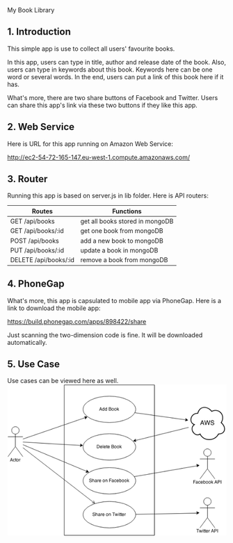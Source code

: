 My Book Library

## 1. Introduction

This simple app is use to collect all users' favourite books. 

In this app, users can type in title, author and release date of the book. Also, users can type in keywords about this book. Keywords here can be one word or several words. In the end, users can put a link of this book here if it has.

What's more, there are two share buttons of Facebook and Twitter. Users can share this app's link via these two buttons if they like this app.

## 2. Web Service

Here is URL for this app running on Amazon Web Service:

http://ec2-54-72-165-147.eu-west-1.compute.amazonaws.com/


## 3. Router

Running this app is based on server.js in lib folder. Here is API routers:

Routes 			|	Functions
----------------------- |  ---------------------------------
GET  	/api/books	|	get all books stored in mongoDB
GET  	/api/books/:id	|	get one book from mongoDB
POST	/api/books	|	add a new book to mongoDB
PUT  	/api/books/:id	|	update a book in mongoDB
DELETE	/api/books/:id	|	remove a book from mongoDB

## 4. PhoneGap

What's more, this app is capsulated to mobile app via PhoneGap. Here is a link to download the mobile app:

https://build.phonegap.com/apps/898422/share

Just scanning the two-dimension code is fine. It will be downloaded automatically.

## 5. Use Case

Use cases can be viewed here as well.
![ScreenShot](bookCollection.png)